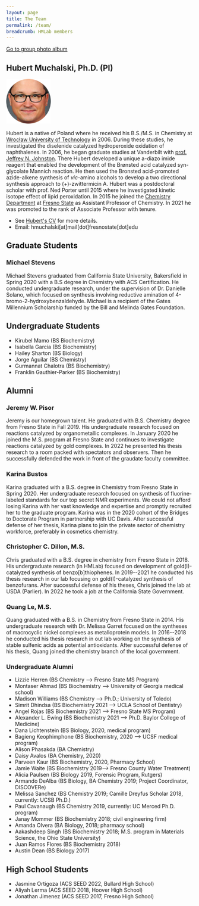 ```yaml
---
layout: page
title: The Team
permalink: /team/
breadcrumb: HMLab members
---
```


[Go to group photo album](/team/photos)

## Hubert Muchalski, Ph.D. (PI)

<img src="/img/hm-circle2.png" width="120" />

Hubert is a native of Poland where he received his B.S./M.S. in Chemistry at [Wrocław University of Technology][pwr] in 2006. During these studies, he investigated the diselenide catalyzed hydroperoxide oxidation of naphthalenes. In 2006, he began graduate studies at Vanderbilt with [prof. Jeffrey N. Johnston][jnj]. There Hubert developed a unique a-diazo imide reagent that enabled the development of the Brønsted acid catalyzed syn-glycolate Mannich reaction. He then used the Bronsted acid-promoted azide-alkene synthesis of _vic_-amino alcohols to develop a two directional synthesis approach to (+)-zwittermicin A. Hubert was a postdoctoral scholar with prof. Ned Porter until 2015 where he investigated kinetic isotope effect of lipid peroxidation. In 2015 he joined the [Chemistry Department][csm-chem] at [Fresno State][csuf] as Assistant Professor of Chemistry. In 2021 he was promoted to the rank of Associate Professor with tenure. 

- See [Hubert's CV][cv] for more details.
- Email: hmuchalski[at]mail[dot]fresnostate[dot]edu

## Graduate Students

### Michael Stevens

Michael Stevens graduated from California State University, Bakersfield in Spring 2020 with a B.S degree in Chemistry with ACS Certification. He conducted undergraduate research, under the supervision of Dr. Danielle Solano, which focused  on synthesis involving reductive amination of 4-bromo-2-hydroxybenzaldehyde. Michael is a recipient of the Gates Millennium Scholarship funded by the Bill and Melinda Gates Foundation.

<!-- ### Kiersten Friesen -->

<!-- ### Jason Datsko -->

## Undergraduate Students

* Kirubel Mamo (BS Biochemistry)
* Isabella Garcia (BS Biochemistry)
* Hailey Sharton (BS Biology)
* Jorge Aguilar (BS Chemistry)
* Gurmannat Chalotra (BS Biochemistry)
* Franklin Gauthier-Parker (BS Biochemistry)

## Alumni

### Jeremy W. Pisor

Jeremy is our homegrown talent. He graduated with B.S. Chemistry degree from Fresno State in Fall 2019. His undergraduate research focused on reactions catalyzed by organometallic complexes. In January 2020 he joined the M.S. program at Fresno State and continues to investigate reactions catalyzed by gold complexes. In 2022 he presented his thesis research to a room packed with spectators and observers. Then he successfully defended the work in front of the graudate faculty committee.

### Karina Bustos

Karina graduated with a B.S. degree in Chemistry from Fresno State in Spring 2020. Her undergraduate research focused on synthesis of fluorine-labeled standards for our top secret NMR experiments. We could not afford losing Karina with her vast knowledge and expertise and promptly recruited her to the graduate program. Karina was in the 2020 cohort of the Bridges to Doctorate Program in partnership with UC Davis. After successful defense of her thesis, Karina plans to join the private sector of chemistry workforce, preferably in cosmetics chemistry.

### Christopher C. Dillon, M.S.

Chris graduated with a B.S. degree in chemistry from Fresno State in 2018. His undergraduate research (in HMLab) focused on development of gold(I)-catalyzed synthesis of benzo[b]thiophenes. In 2019--2021 he conducted his thesis research in our lab focusing on gold(I)-catalyzed synthesis of benzofurans. After successful defense of his theses, Chris joined the lab at USDA (Parlier). In 2022 he took a job at the California State Government.

### Quang Le, M.S.

Quang graduated with a B.S. in Chemistry from Fresno State in 2014. His undergraduate research with Dr. Melissa Garret focused on the syntheses of macrocyclic nickel complexes as metalloprotein models. In 2016--2018 he conducted his thesis research in out lab working on the synthesis of stable sulfenic acids as potential antioxidants. After successful defense of his thesis, Quang joined the chemistry branch of the local government. 

### Undergraduate Alumni

* Lizzie Herren (BS Chemistry --> Fresno State MS Program)
* Montaser Ahmad  (BS Biochemistry --> University of Georgia medical school)
* Madison Williams (BS Chemistry --> Ph.D.; University of Toledo)
* Simrit Dhindsa (BS Biochemistry 2021 --> UCLA School of Dentistry)
* Angel Rojas (BS Biochemistry 2021 --> Fresno State MS Program)
* Alexander L. Ewing (BS Biochemistry 2021 --> Ph.D. Baylor College of Medicine)
* Dana Lichtenstein (BS Biology, 2020, medical program)
* Bagieng Keophimphone (BS Biochemistry, 2020 --> UCSF medical program)
* Alison Phasakda (BA Chemistry)
* Daisy Avalos (BA Chemistry, 2020)
* Parveen Kaur (BS Biochemistry, 2020, Pharmacy School)
* Jamie Waite (BS Biochemistry 2019--> Fresno County Water Treatment)
* Alicia Paulsen (BS Biology 2019, Forensic Program, Rutgers)
* Armando DeAlba (BS Biology, BA Chemistry 2019; Project Coordinator, DISCOVERe)
* Melissa Sanchez (BS Chemistry 2019; Camille Dreyfus Scholar 2018, currently: UCSB Ph.D.)
* Paul Cavanaugh (BS Chemistry 2019, currently: UC Merced Ph.D. program)
* Janay Mommer (BS Biochemistry 2018; civil engineering firm)
* Amanda Olvera (BA Biology, 2018; pharmacy school)
* Aakashdeep Singh (BS Biochemistry 2018; M.S. program in Materials Science, the Ohio State University)
* Juan Ramos Flores (BS Biochemistry 2018)
* Austin Dean (BS Biology 2017)

## High School Students

* Jasmine Ortigoza (ACS SEED 2022, Bullard High School)
* Aliyah Lerma (ACS SEED 2018, Hoover High School)
* Jonathan Jimenez (ACS SEED 2017, Fresno High School)

[csm-chem]: http://www.fresnostate.edu/csm/chemistry
[csuf]: http://www.fresnostate.edu
[pwr]: http://pwr.edu.pl/en/
[jnj]: http://johnstonchemistry.org/
[cv]: /downloads/vitae.pdf
